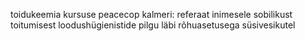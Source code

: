 toidukeemia kursuse peacecop kalmeri: referaat inimesele sobilikust toitumisest loodushügienistide pilgu läbi rõhuasetusega süsivesikutel
